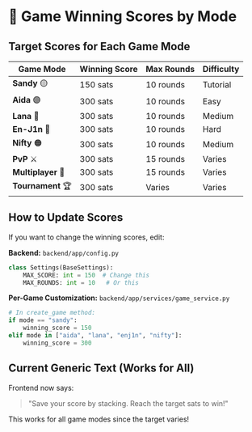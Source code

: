 # 🎯 Game Winning Scores by Mode

## Target Scores for Each Game Mode

| Game Mode | Winning Score | Max Rounds | Difficulty |
|-----------|--------------|------------|------------|
| **Sandy** 🟡 | 150 sats | 10 rounds | Tutorial |
| **Aida** 🟣 | 300 sats | 10 rounds | Easy |
| **Lana** 🔵 | 300 sats | 10 rounds | Medium |
| **En-J1n** 🔴 | 300 sats | 10 rounds | Hard |
| **Nifty** 🟠 | 300 sats | 10 rounds | Medium |
| **PvP** ⚔️ | 300 sats | 15 rounds | Varies |
| **Multiplayer** 👥 | 300 sats | 15 rounds | Varies |
| **Tournament** 🏆 | 300 sats | Varies | Varies |

## How to Update Scores

If you want to change the winning scores, edit:

**Backend:** `backend/app/config.py`
```python
class Settings(BaseSettings):
    MAX_SCORE: int = 150  # Change this
    MAX_ROUNDS: int = 10   # Or this
```

**Per-Game Customization:** `backend/app/services/game_service.py`
```python
# In create_game method:
if mode == "sandy":
    winning_score = 150
elif mode in ["aida", "lana", "enj1n", "nifty"]:
    winning_score = 300
```

## Current Generic Text (Works for All)

Frontend now says:
> "Save your score by stacking. Reach the target sats to win!"

This works for all game modes since the target varies!




